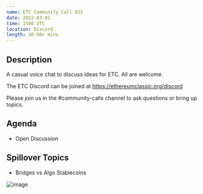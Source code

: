 ```yaml
---
name: ETC Community Call 015
date: 2022-03-01
time: 1500 UTC
location: Discord
length: 30-60+ mins
---
```


## Description

A casual voice chat to discuss ideas for ETC. All are welcome.

The ETC Discord can be joined at https://ethereumclassic.org/discord

Please join us in the #community-calls channel to ask questions or bring up topics.

## Agenda

- Open Discussion

## Spillover Topics

- Bridges vs Algo Stablecoins

![image](https://user-images.githubusercontent.com/1696942/155664685-0ca10c4c-3b74-4b35-bd14-58894f2bc4e4.png)
